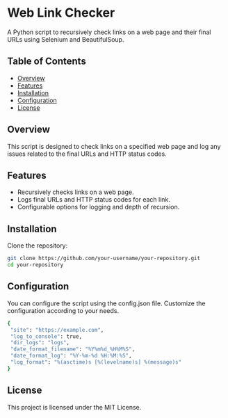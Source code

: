 # Web Link Checker

A Python script to recursively check links on a web page and their final URLs using Selenium and BeautifulSoup.

## Table of Contents

- [Overview](#overview)
- [Features](#features)
- [Installation](#installation)
- [Configuration](#configuration)
- [License](#license)

## Overview

This script is designed to check links on a specified web page and log any issues related to the final URLs and HTTP status codes.

## Features

- Recursively checks links on a web page.
- Logs final URLs and HTTP status codes for each link.
- Configurable options for logging and depth of recursion.

## Installation

Clone the repository:

   ```bash
   git clone https://github.com/your-username/your-repository.git
   cd your-repository
   ```

## Configuration

You can configure the script using the config.json file. Customize the configuration according to your needs.

   ```bash
 {
    "site": "https://example.com",
    "log_to_console": true,
    "dir_logs": "logs",
    "date_format_filename": "%Y%m%d_%H%M%S",
    "date_format_log": "%Y-%m-%d %H:%M:%S",
    "log_format": "%(asctime)s [%(levelname)s] %(message)s"
}
```
## License

This project is licensed under the MIT License.
